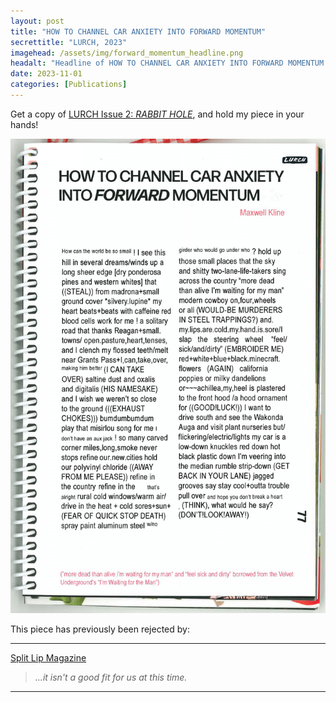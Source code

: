 ```yaml
---
layout: post
title: "HOW TO CHANNEL CAR ANXIETY INTO FORWARD MOMENTUM"
secrettitle: "LURCH, 2023"
imagehead: /assets/img/forward_momentum_headline.png
headalt: "Headline of HOW TO CHANNEL CAR ANXIETY INTO FORWARD MOMENTUM as seen in Lurch Zine, Issue 2."
date: 2023-11-01
categories: [Publications]
---
```


Get a copy of <a href ="https://lurchzine.bigcartel.com/product/issue-02-rabbit-hole">LURCH Issue 2: _RABBIT HOLE_</a>, and hold my piece in your hands!

<img src="/assets/img/forward_momentum_full.png" alt="HOW-TO-CHANNEL-CAR-ANXIETY-INTO-FORWARD-MOMENTUM-as-seen-in-Lurch-Zine,-Issue-2." width="790">

This piece has previously been rejected by:

***

<a href ="https://splitlipthemag.com/">Split Lip Magazine</a>

>_...it isn't a good fit for us at this time._

***